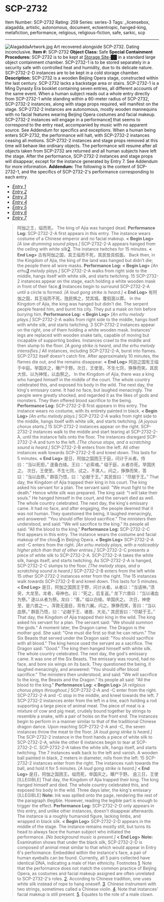 # SCP-2732
Item Number: SCP-2732
Rating: 259
Series: series-3
Tags: _licensebox, alagadda, artistic, autonomous, document, ectoentropic, hanged-king, metafiction, performance, religious, religious-fiction, safe, sarkic, scp

---

![AlagaddaArtwork.jpg](https://scp-wiki.wdfiles.com/local--files/scp-2732/AlagaddaArtwork.jpg)
Art recovered alongside SCP-2732. Dating inconclusive.
**Item #:** SCP-2732
**Object Class:** Safe
**Special Containment Procedures:** SCP-2732 is to be kept at [Storage Site-██](http://www.scp-wiki.net/scp-701) in a standard large object containment chamber. SCP-2732-1 is to be stored separately in a security safe with controlled heat and humidity, due to its delicate nature. SCP-2732-2-D instances are to be kept in a cold storage chamber.
**Description:** SCP-2732 is a wooden Beijing Opera stage, constructed within the last century. SCP-2732 lacks a backstage area or stairs. SCP-2732-1 is a Ming Dynasty Era booklet containing seven entries, all different accounts of the same event.
When a human subject reads out a whole entry directly from SCP-2732-1 while standing within a 60-meter radius of SCP-2732, SCP-2732-2 instances, along with stage props required, will manifest on the stage. SCP-2732-2 instances are autonomous, mostly wooden mannequins with no facial features wearing Beijing Opera costumes and facial makeup. SCP-2732-2 instances will engage in a performance[1](javascript:;) that seems to correspond to the entry read, accompanied by music with no apparent source. See Addendum for specifics and exceptions.
When a human being enters SCP-2732, the performance will halt, with SCP-2732-2 instances ceasing all motions. SCP-2732-2 instances and stage props removed at this time will behave like ordinary objects. The performance will resume after all objects taken from SCP-2732 are returned and all human subjects have left the stage. After the performance, SCP-2732-2 instances and stage props will disappear, except for the instance generated by Entry 7. See Addendum for more information.
**Addendum:** The following is the content of SCP-2732-1, and the specifics of SCP-2732-2's performance corresponding to each entry.
  * [_Entry 1_](javascript:;)
  * [_Entry 2_](javascript:;)
  * [_Entry 3_](javascript:;)
  * [_Entry 4_](javascript:;)
  * [_Entry 5_](javascript:;)
  * [_Entry 6_](javascript:;)
  * [_Entry 7_](javascript:;)

> 阿伽之王，缢而死。
> The king of Ajia was hanged dead.
**Performance Log:** SCP-2732-2-A first appears in this entry. The instance wears costume of a Chinese emperor and no facial makeup.
> **< Begin Log>**
> _[A low drumming sound plays.]_
> SCP-2732-2-A appears hanged from the ceiling with white silk[2](javascript:;).
> The instance twitches for 15 minutes.
> **< End Log>**
> 古有阿伽之国，其王缢而不死，其民皆具假面。
> Back then, in the Kingdom of Ajia, the king of the land was hanged but didn't die; the people there all wore masks.
**Performance Log:**
> **< Begin Log>**
> _[An erhu[3](javascript:;) melody plays.]_
> SCP-2732-2-A walks from right side to the middle, hangs itself with white silk, and starts twitching.
> 15 SCP-2732-2 instances appear on the stage, each holding a white wooden mask in front of their face.[4](javascript:;)
> Instances begin to surround SCP-2732-2-A until a circle is formed.
> _[A loud gong strike is heard.]_
> **< End Log>**
> 有阿伽之国，其王缢而不死。虺民惧之，焚其城。覆假面以葬。
> In the Kingdom of Ajia, the king was hanged but didn't die. The serpent people feared him, and burnt his city. They put a mask on him before burying him.
**Performance Log:**
> **< Begin Log>**
> _[An erhu melody plays.]_
> SCP-2732-2-A walks from right side to the middle, hangs itself with white silk, and starts twitching.
> 3 SCP-2732-2 instances appear on the right, one of them holding a white wooden mask. Instances' legs are replaced with wooden snake tails, capable of moving but incapable of supporting bodies.
> Instances crawl to the middle and then slump to the floor.
> _[A gong strike is heard, and the erhu melody intensifies.]_
> All instances, including SCP-2732-2-A, burst into flames. SCP-2732 itself doesn't catch fire.
> After approximately 10 minutes, the flames die out, and the remains disappear.
> **< End Log>**
> 阿迦之国有王缢于中庭。举国庆之，曝尸于野。次日，王使至。不生七窍，狰狰而笑。其民大惊，以为神怪，以血祭之。
> In the Kingdom of Ajia, there was a king who hanged himself in the middle of the court. The whole country celebrated this, and exposed his body in the wild. The next day, the king's emissary came. It had no face, but laughed menacingly. The people were greatly shocked, and regarded it as the likes of gods and monsters. They then offered blood sacrifice to the being.
**Performance Log:** SCP-2732-2-B first appears in this entry. The instance wears no costume, with its entirety painted in black.
> **< Begin Log>**
> _[An erhu melody plays.]_
> SCP-2732-2-A walks from right side to the middle, hangs itself with white silk, and starts twitching.
> _[A joyous chorus starts.]_
> 15 SCP-2732-2 instances appear on the right.
> SCP-2732-2 instances walk to the middle and start tearing at SCP-2732-2-A, until the instance falls onto the floor.
> The instances disregard SCP-2732-2-A and turn to the left.
> _[The chorus stops, and a scratching sound is heard.]_
> SCP-2732-2-B enters from the left.
> All other instances walk towards SCP-2732-2-B and kneel down. This lasts for 5 minutes.
> **< End Log>**
> 是日，阿伽之国困王于庭，问计于从者。侍曰：“当以死拒。” 遂备白绫。王曰：“必索魂。” 缢于庭，从者亦死。举国庆之。
> 次日，王使至。不生七窍，试之，不类人。问之，狰狰而笑，答曰：“当以血祭。” 群臣乃悟，曰：“必献于王。” 其民皆曰：“尽献于王。”
> That day, the Kingdom of Ajia trapped their king in his court. The king asked his servant for a plan. The servant said: "We must fight to the death." Hence white silk was prepared. The king said: "I will take their souls." He hanged himself in the court, and the servant died as well. The whole country celebrated.
> The next day, the king's emissary came. It had no face, and after engaging, the people deemed that it was not human. They questioned the being, it laughed menacingly, and answered: "You should offer blood sacrifice." The ministers then understood, and said: "We will sacrifice to the king." Its people all said: "All the blood to the king."
**Performance Log:** SCP-2732-2-C first appears in this entry. The instance wears the costume and facial makeup of the chou[5](javascript:;) in Beijing Opera.
> **< Begin Log>**
> SCP-2732-2-A and -C enters from the right.
> _[An erhu melody plays, with a noticeably higher pitch than that of other entries.]_
> SCP-2732-2-C presents a piece of white silk to SCP-2732-2-A.
> SCP-2732-2-A takes the white silk, hangs itself, and starts twitching.
> As SCP-2732-2-A is hanged, SCP-2732-2-C slumps to the floor.
> _[The melody stops, and a scratching sound is heard.]_
> SCP-2732-2-B enters from the left while 15 other SCP-2732-2 instances enter from the right.
> The 15 instances walk towards SCP-2732-2-B and kneel down. This lasts for 5 minutes.
> **< End Log>**
> 是日，阿伽之国困王于野，问计从者。从者曰：“当请神。”须臾，大龙至。龙者，母神也。曰：“死之，后复返。” 龙下六兽曰：“当以诸血为祭。” 遂以从者为祭。龙曰：“善。” 缢以白绫。举国庆之。
> 次日，神使至，是六兽之一。浑敦无面目，背有六翼。问之，狰狰而笑，答曰：“当以血祭。” 群臣乃悟，曰：“必献于王、诸兽、大龙。” 其民皆曰：“尽献于王。”
> That day, the Kingdom of Ajia trapped their king in the wild. The king asked his servant for a plan. The servant said: "We should summon the gods." A moment later, the Dragon came. The Dragon is the mother god. She said: "One must die first so that he can return." The Six Beasts that served under the Dragon said: "You should sacrifice with all blood." The king hence used the servant as a sacrifice. The Dragon said: "Good." The king then hanged himself with white silk. The whole country celebrated.
> The next day, the god's emissary came. It was one of the Six Beasts. The emissary was round, had no face, and bore six wings on its back. They questioned the being, it laughed menacingly, and answered: "You should offer blood sacrifice." The ministers then understood, and said: "We will sacrifice to the king, the Beasts and the Dragon." Its people all said: "All the blood to the king."
**Performance Log:**
> **< Begin Log>**
> _[A religious chorus plays throughout.]_
> SCP-2732-2-A and -C enter from the right.
> SCP-2732-2-A and -C stop in the middle, and kneel towards the left.
> 7 SCP-2732-2 instances enter from the left in a line, each holding a rod supporting a large piece of animal meat. The piece of meat is a mixture of cow and pig meat, crudely bound together by strings to resemble a snake, with a pair of holes on the front end.
> The instances begin to perform in a manner similar to that of the traditional Chinese dragon dance.
> Upon reaching SCP-2732-2-A and -C, the seven instances throw the meat to the floor.
> _[A loud gong strike is heard.]_
> The SCP-2732-2 instance in the front hands a piece of white silk to SCP-2732-2-A, while the other 6 instances begin to tear at SCP-2732-2-C.
> SCP-2732-2-A takes the white silk, hangs itself, and starts twitching.
> The 7 instances walk back to the left and vanish.
> A wooden ball painted in black, 2 meters in diameter, rolls from the left.
> 15 SCP-2732-2 instances enter from the right.
> The instances rush towards the ball, and hold it for 5 minutes.
> _[A loud gong strike is heard.]_
> **< End Log>**
> 是日，阿伽之国困王。缢而死，举国庆之。曝尸于野。
> 逾三日，王使[ILLEGIBLE]
> That day, the Kingdom of Ajia trapped their king. The king hanged himself and died. The whole country celebrated this, and exposed his body in the wild.
> Three days later, the king's emissary [ILLEGIBLE]
**Note:** Ink was spilled onto the page, rendering the rest of the paragraph illegible. However, reading the legible part is enough to trigger the effect.
**Performance Log:** SCP-2732-2-D only appears in this entry, and unlike other instances, doesn't disappear afterwards. The instance is a roughly humanoid figure, lacking limbs, and wrapped in black silk.
> **< Begin Log>**
> SCP-2732-2-D appears in the middle of the stage.
> The instance remains mostly still, but turns its head to always face the human subject who initiated the performance.
> _[No background music is present.]_
> **< End Log>**
**Note:** Examination shows that under the black silk, SCP-2732-2-D is composed of animal meat similar to that which would appear in Entry 6's performance. Embedded within the instance's face, a pair of human eyeballs can be found. Currently, all 5 pairs collected have identical DNA, indicating a male of Han ethnicity.
Footnotes
[1](javascript:;). Note that the performance does not match the common practice of Beijing Opera, as costumes and facial makeup assigned are often unrelated to SCP-2732-2's roles.
[2](javascript:;). According to Chinese tradition, one uses white silk instead of rope to hang oneself.
[3](javascript:;). Chinese instrument with two strings, sometimes called a Chinese violin.
[4](javascript:;). Note that instances' facial makeup is still present.
[5](javascript:;). Equates to the role of a male clown.
